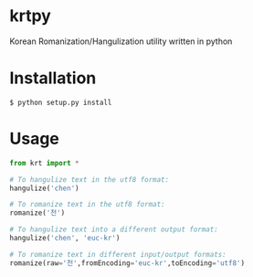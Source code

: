 krtpy
=====

Korean Romanization/Hangulization utility written in python

Installation
============

    $ python setup.py install

Usage
=====

```python
from krt import *

# To hangulize text in the utf8 format:
hangulize('chen')

# To romanize text in the utf8 format:
romanize('천')

# To hangulize text into a different output format:
hangulize('chen', 'euc-kr')

# To romanize text in different input/output formats:
romanize(raw='천',fromEncoding='euc-kr',toEncoding='utf8')
```

